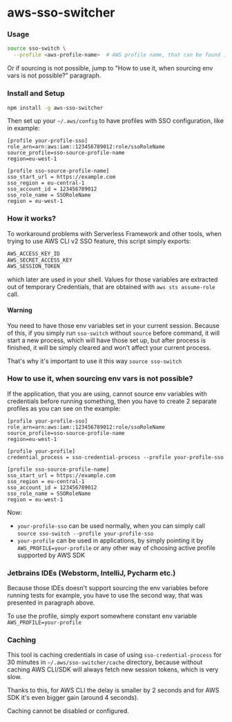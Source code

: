 # aws-sso-switcher

### Usage

```bash
source sso-switch \
  --profile <aws-profile-name>  # AWS profile name, that can be found in ~/.aws/config
```

Or if sourcing is not possible, jump to "How to use it, when sourcing env vars is not possible?" paragraph.

### Install and Setup

```bash
npm install -g aws-sso-switcher
```
Then set up your `~/.aws/config` to have profiles with SSO configuration, like in example:
```
[profile your-profile-sso]
role_arn=arn:aws:iam::123456789012:role/ssoRoleName
source_profile=sso-source-profile-name
region=eu-west-1

[profile sso-source-profile-name]
sso_start_url = https://example.com
sso_region = eu-central-1
sso_account_id = 123456789012
sso_role_name = SSORoleName
region = eu-west-1
```

### How it works?

To workaround problems with Serverless Framework and other tools, when trying to use AWS CLI v2 SSO feature,
this script simply exports:
```bash
AWS_ACCESS_KEY_ID
AWS_SECRET_ACCESS_KEY
AWS_SESSION_TOKEN
```
which later are used in your shell. Values for those variables are extracted out of temporary Credentials,
that are obtained with `aws sts assume-role` call.

#### Warning

You need to have those env variables set in your current session.
Because of this, if you simply run `sso-switch` without `source` before command, it will start a new process,
which will have those set up, but after process is finished, it will be simply cleared and won't affect your current process.

That's why it's important to use it this way `source sso-switch`

### How to use it, when sourcing env vars is not possible?

If the application, that you are using, cannot source env variables with credentials before running something,
then you have to create 2 separate profiles as you can see on the example:
```
[profile your-profile-sso]
role_arn=arn:aws:iam::123456789012:role/ssoRoleName
source_profile=sso-source-profile-name
region=eu-west-1

[profile your-profile]
credential_process = sso-credential-process --profile your-profile-sso

[profile sso-source-profile-name]
sso_start_url = https://example.com
sso_region = eu-central-1
sso_account_id = 123456789012
sso_role_name = SSORoleName
region = eu-west-1
```

Now:
- `your-profile-sso` can be used normally, when you can simply call `source sso-switch --profile your-profile-sso`
- `your-profile` can be used in applications, by simply pointing it by `AWS_PROFILE=your-profile` or any other way
of choosing active profile supported by AWS SDK
  
### Jetbrains IDEs (Webstorm, IntelliJ, Pycharm etc.)

Because those IDEs doesn't support sourcing the env variables before running tests for example, you have to use the
second way, that was presented in paragraph above.

To use the profile, simply export somewhere constant env variable `AWS_PROFILE=your-profile`

### Caching

This tool is caching credentials in case of using `sso-credential-process` for 30 minutes in 
`~/.aws/sso-switcher/cache` directory, because without caching AWS CLI/SDK will always fetch new session tokens,
which is very slow.

Thanks to this, for AWS CLI the delay is smaller by 2 seconds and for AWS SDK it's even bigger gain (around 4 seconds).

Caching cannot be disabled or configured.